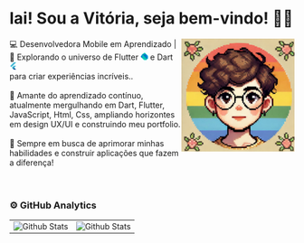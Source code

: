 <h1> Iai! Sou a Vitória, seja bem-vindo! 👩‍💻 </h1> 
<img src="assets/avatar.jpg" alt="Avatar" width="200" height="200" align="right">


<div>
   <p> 💻 Desenvolvedora Mobile em Aprendizado | 📱 Explorando o universo de Flutter <img  src="assets/dart.svg" width="13">  e Dart  
    <img src="assets/flutter.svg" alt="Dart" width="13"> <br>  para 
    criar experiências incríveis.. <br><br>
     📖 Amante do aprendizado contínuo, atualmente mergulhando em Dart, Flutter, JavaScript, Html, Css, ampliando horizontes em design UX/UI e construindo meu portfolio. <br><br>
     🚀 Sempre em busca de aprimorar minhas habilidades e construir aplicações que fazem a diferença!<br><br><br>
  </p>
</div>

### ⚙️ GitHub Analytics
<table>
  <tr>
    <td>
      <img
        align="left"
        src="https://github-readme-stats.vercel.app/api/top-langs?username=VitoriaSantanaS&locale=en&hide_title=false&layout=compact&card_width=320&langs_count=6&theme=moltack&hide_border=false""
        alt="Github Stats"
      />
    </td>
    <td>
      <img
        align="left"
        src="https://streak-stats.demolab.com?user=VitoriaSantanaS&locale=en&mode=daily&theme=moltack&hide_border=false&border_radius=5"
        alt="Github Stats"
      />
    </td>
  </tr>
</table>



